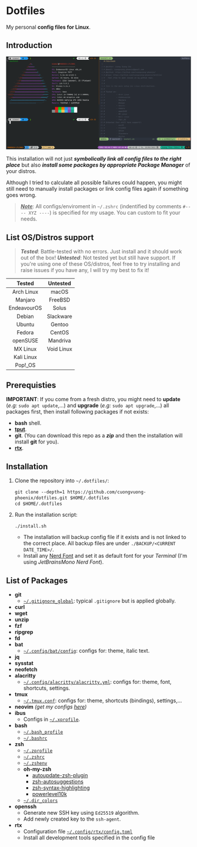 # Dotfiles

My personal **config files for Linux**.

## Introduction

![Demo Image](./.github/images/demo.png)

This installation will not just **_symbolically link all config files to the right place_** but also **_install some packages by appropriate Package Manager_** of your distros.

Although I tried to calculate all possible failures could happen, you might still need to manually install packages or link config files again if something goes wrong.

> <u>**_Note_**</u>: All configs/enviroment in `~/.zshrc` (indentified by comments `#---- XYZ ----`) is specified for my usage. You can custom to fit your needs.

## List OS/Distros support

> **_Tested_**: Battle-tested with no errors. Just install and it should work out of the box!
> **_Untested_**: Not tested yet but still have support. If you're using one of these OS/distros, feel free to try installing and raise issues if you have any, I will try my best to fix it!

| **Tested**  | **Untested** |
| :---------: | :----------: |
| Arch Linux  |    macOS     |
|   Manjaro   |   FreeBSD    |
| EndeavourOS |    Solus     |
|   Debian    |  Slackware   |
|   Ubuntu    |    Gentoo    |
|   Fedora    |    CentOS    |
|  openSUSE   |   Mandriva   |
|  MX Linux   |  Void Linux  |
| Kali Linux  |              |
|  Pop!\_OS   |              |

## Prerequisties

**IMPORTANT**: If you come from a fresh distro, you might need to **update** (_e.g:_ `sudo apt update`,...) and **upgrade** (_e.g:_ `sudo apt upgrade`,...) all packages first, then install following packages if not exists:

- **bash** shell.
- [**tput**](https://command-not-found.com/tput).
- **git**. (You can download this repo as a _**zip**_ and then the installation will install **git** for you).
- [**rtx**](https://github.com/jdx/rtx#quickstart).

## Installation

1. Clone the repository into `~/.dotfiles/`:

   ```shell
   git clone --depth=1 https://github.com/cuongvuong-phoenix/dotfiles.git $HOME/.dotfiles
   cd $HOME/.dotfiles
   ```

2. Run the installation script:

   ```shell
   ./install.sh
   ```

   - The installation will backup config file if it exists and is not linked to the correct place. All backup files are under `./BACKUP/<CURRENT DATE_TIME>/`.
   - Install any [Nerd Font](https://github.com/ryanoasis/nerd-fonts) and set it as default font for your _Terminal_ (I'm using _JetBrainsMono Nerd Font_).

## List of Packages

- **git**
  - [`~/.gitignore_global`](./git/.gitignore_global): typical `.gitignore` but is applied globally.
- **curl**
- **wget**
- **unzip**
- **fzf**
- **ripgrep**
- **fd**
- **bat**
  - [`~/.config/bat/config`](./.config/bat/config): configs for: theme, italic text.
- **jq**
- **sysstat**
- **neofetch**
- **alacritty**
  - [`~/.config/alacritty/alacritty.yml`](./.config/alacritty/alacritty.yml): configs for: theme, font, shortcuts, settings.
- **tmux**
  - [`~/.tmux.conf`](./terminal/.tmux.conf): configs for: theme, shortcuts (bindings), settings,...
- **neovim** _(get my configs [here](https://github.com/cuongvuong-phoenix/neovim-config))_
- **ibus**
  - Configs in [`~/.xprofile`](./others/.xprofile).
- **bash**
  - [`~/.bash_profile`](./shell/.bash_profile)
  - [`~/.bashrc`](./shell/.bashrc)
- **zsh**
  - [`~/.zprofile`](./shell/.zprofile)
  - [`~/.zshrc`](./shell/.zshrc)
  - [`~/.zshenv`](./shell/.zshenv)
  - **oh-my-zsh**
    - [autoupdate-zsh-plugin](https://github.com/TamCore/autoupdate-oh-my-zsh-plugins)
    - [zsh-autosuggestions](https://github.com/zsh-users/zsh-autosuggestions)
    - [zsh-syntax-highlighting](https://github.com/zsh-users/zsh-syntax-highlighting)
    - [powerlevel10k](https://github.com/romkatv/powerlevel10k)
  - [`~/.dir_colors`](./shell/.dir_colors)
- **openssh**
  - Generate new SSH key using `Ed25519` algorithm.
  - Add newly created key to the `ssh-agent`.
- **rtx**
  - Configuration file [`~/.config/rtx/config.toml`](./config/rtx/config.toml)
  - Install all development tools specified in the config file
